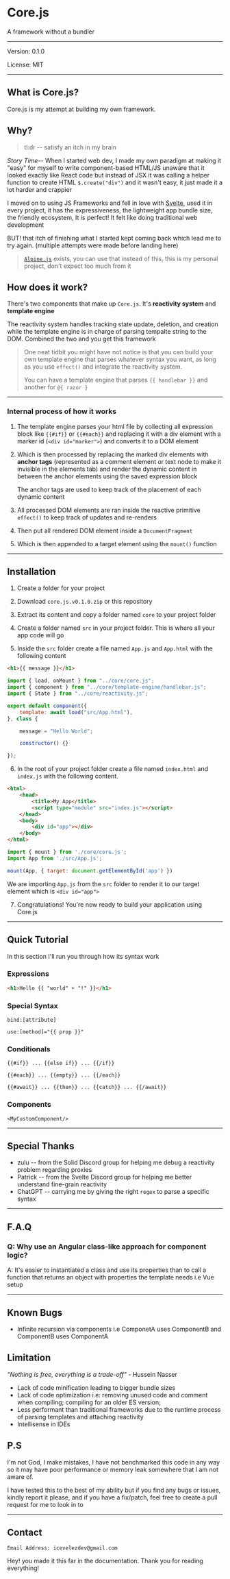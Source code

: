 # Core.js

A framework without a bundler

---

Version: 0.1.0

License: MIT

---

## What is Core.js?

Core.js is my attempt at building my own framework.

## Why?

> tl:dr -- satisfy an itch in my brain

*Story Time*-- When I started web dev, I made my own paradigm at making it "easy" for myself to write component-based HTML/JS unaware that it looked exactly like React code but instead of JSX it was calling a helper function to create HTML `$.create("div")` and it wasn't easy, it just made it a lot harder and crappier

I moved on to using JS Frameworks and fell in love with [Svelte](https://svelte.dev/), used it in every project, it has the expressiveness, the lightweight app bundle size, the friendly ecosystem, It is perfect! It felt like doing traditional web development

BUT! that itch of finishing what I started kept coming back which lead me to try again. (multiple attempts were made before landing here)

> [`Alpine.js`](https://alpinejs.dev/) exists, you can use that instead of this, this is my personal project, don't expect too much from it

## How does it work?

There's two components that make up `Core.js`. It's **reactivity system** and **template engine**

The reactivity system handles tracking state update, deletion, and creation while the template engine is in charge of parsing tempalte string to the DOM. Combined the two and you get this framework

> One neat tidbit you might have not notice is that you can build your own template engine that parses whatever syntax you want, as long as you use `effect()` and integrate the reactivity system.
>
> You can have a template engine that parses `{{ handlebar }}` and another for `@{ razor }`

---

### Internal process of how it works
1. The template engine parses your html file by collecting all expression block like `{{#if}}` or `{{#each}}` and replacing it with a div element with a marker id (`<div id="marker">`) and converts it to a DOM element
2. Which is then processed by replacing the marked div elements with **anchor tags** (represented as a comment element or text node to make it invisible in the elements tab) and render the dynamic content in between the anchor elements using the saved expression block

    The anchor tags are used to keep track of the placement of each dynamic content

3. All processed DOM elements are ran inside the reactive primitive `effect()` to keep track of updates and re-renders
4. Then put all rendered DOM element inside a `DocumentFragment`
5. Which is then appended to a target element using the `mount()` function

---

## Installation

1. Create a folder for your project

2. Download `core.js.v0.1.0.zip` or this repository

3. Extract its content and copy a folder named `core` to your project folder

4. Create a folder named `src` in your project folder. This is where all your app code will go

5. Inside the `src` folder create a file named `App.js` and `App.html` with the following content
```html
<h1>{{ message }}</h1>
```

```js
import { load, onMount } from "../core/core.js";
import { component } from "../core/template-engine/handlebar.js";
import { State } from "../core/reactivity.js";

export default component({
    template: await load("src/App.html"),
}, class {

    message = "Hello World";

    constructor() {}

});
```

6. In the root of your project folder create a file named `index.html` and `index.js` with the following content.

```html
<html>
    <head>
        <title>My App</title>
        <script type="module" src="index.js"></script>
    </head>
    <body>
        <div id="app"></div>
    </body>
</html>
```
```js
import { mount } from './core/core.js';
import App from './src/App.js';

mount(App, { target: document.getElementById('app') })
```
We are importing `App.js` from the `src` folder to render it to our target element which is `<div id="app">`

7. Congratulations! You're now ready to build your application using Core.js

---

## Quick Tutorial

In this section I'll run you through how its syntax work

### Expressions

```html
<h1>Hello {{ "world" + "!" }}</h1>
```

### Special Syntax

`bind:[attribute]`

`use:[method]="{{ prop }}"`

### Conditionals

`{{#if}} ... {{else if}} ... {{/if}}`

`{{#each}} ... {{empty}} ... {{/each}}`

`{{#await}} ... {{then}} ... {{catch}} ... {{/await}}`

### Components

`<MyCustomComponent/>`

---

## Special Thanks

- zulu -- from the Solid Discord group for helping me debug a reactivity problem regarding proxies
- Patrick -- from the Svelte Discord group for helping me better understand fine-grain reactivity
- ChatGPT -- carrying me by giving the right `regex` to parse a specific syntax

---

## F.A.Q

### Q: Why use an Angular class-like approach for component logic?

A: It's easier to instantiated a class and use its properties than to call a function that returns an object with properties the template needs i.e Vue setup

---

## Known Bugs

- Infinite recursion via components i.e ComponetA uses ComponentB and ComponentB uses ComponentA

## Limitation

*"Nothing is free, everything is a trade-off"* - Hussein Nasser

- Lack of code minification leading to bigger bundle sizes
- Lack of code optimization i.e: removing unused code and comment when compiling; compiling for an older ES version;
- Less performant than traditional frameworks due to the runtime process of parsing templates and attaching reactivity
- Intellisense in IDEs

## P.S

I'm not God, I make mistakes, I have not benchmarked this code in any way so it may have poor performance or memory leak somewhere that I am not aware of.

I have tested this to the best of my ability but if you find any bugs or issues, kindly report it please, and if you have a fix/patch, feel free to create a pull request for me to look in to

---

## Contact

```
Email Address: icevelezdev@gmail.com
```

Hey! you made it this far in the documentation. Thank you for reading everything!
